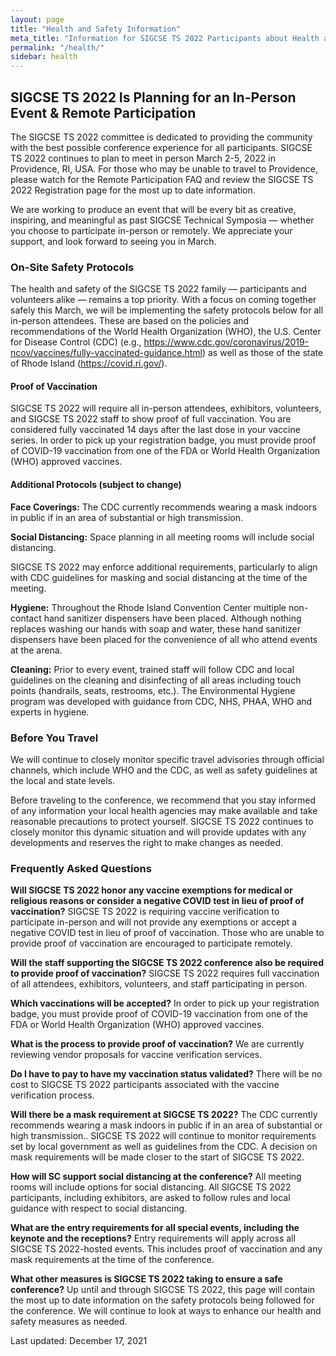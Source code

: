 ```yaml
---
layout: page
title: "Health and Safety Information"
meta_title: "Information for SIGCSE TS 2022 Participants about Health and Safety"
permalink: "/health/"
sidebar: health
---
```


## SIGCSE TS 2022 Is Planning for an In-Person Event & Remote Participation

The SIGCSE TS 2022 committee is dedicated to providing the community with the best possible conference experience for all participants. SIGCSE TS 2022 continues to plan to meet in person March 2-5, 2022 in Providence, RI, USA. For those who may be unable to travel to Providence, please watch for the Remote Participation FAQ and review the SIGCSE TS 2022 Registration page for the most up to date information.

We are working to produce an event that will be every bit as creative, inspiring, and meaningful as past SIGCSE Technical Symposia — whether you choose to participate in-person or remotely. We appreciate your support, and look forward to seeing you in March.

### On-Site Safety Protocols

The health and safety of the SIGCSE TS 2022 family — participants and volunteers alike — remains a top priority. With a focus on coming together safely this March, we will be implementing the safety protocols below for all in-person attendees. These are based on the policies and recommendations of the World Health Organization (WHO), the U.S. Center for Disease Control (CDC) (e.g., https://www.cdc.gov/coronavirus/2019-ncov/vaccines/fully-vaccinated-guidance.html) as well as those of the state of Rhode Island (https://covid.ri.gov/).

#### Proof of Vaccination

SIGCSE TS 2022 will require all in-person attendees, exhibitors, volunteers, and SIGCSE TS 2022 staff to show proof of full vaccination. You are considered fully vaccinated 14 days after the last dose in your vaccine series. In order to pick up your registration badge, you must provide proof of COVID-19 vaccination from one of the FDA or World Health Organization (WHO) approved vaccines.  

#### Additional Protocols (subject to change)

__Face Coverings:__ The CDC currently recommends wearing a mask indoors in public if in an area of substantial or high transmission.

__Social Distancing:__ Space planning in all meeting rooms will include social distancing.

SIGCSE TS 2022 may enforce additional requirements, particularly to align with CDC guidelines for masking and social distancing at the time of the meeting.

__Hygiene:__ Throughout the Rhode Island Convention Center multiple non-contact hand sanitizer dispensers have been placed. Although nothing replaces washing our hands with soap and water, these hand sanitizer dispensers have been placed for the convenience of all who attend events at the arena.

__Cleaning:__ Prior to every event, trained staff will follow CDC and local guidelines on the cleaning and disinfecting of all areas including touch points (handrails, seats, restrooms, etc.). The Environmental Hygiene program was developed with guidance from CDC, NHS, PHAA, WHO and experts in hygiene.
    
### Before You Travel

We will continue to closely monitor specific travel advisories through official channels, which include WHO and the CDC, as well as safety guidelines at the local and state levels.

Before traveling to the conference, we recommend that you stay informed of any information your local health agencies may make available and take reasonable precautions to protect yourself. SIGCSE TS 2022 continues to closely monitor this dynamic situation and will provide updates with any developments and reserves the right to make changes as needed.

### Frequently Asked Questions
__Will SIGCSE TS 2022 honor any vaccine exemptions for medical or religious reasons or consider a negative COVID test in lieu of proof of vaccination?__
SIGCSE TS 2022 is requiring vaccine verification to participate in-person and will not provide any exemptions or accept a negative COVID test in lieu of proof of vaccination. Those who are unable to provide proof of vaccination are encouraged to participate remotely.

__Will the staff supporting the SIGCSE TS 2022 conference also be required to provide proof of vaccination?__
SIGCSE TS 2022 requires full vaccination of all attendees, exhibitors, volunteers, and staff participating in person.

__Which vaccinations will be accepted?__
In order to pick up your registration badge, you must provide proof of COVID-19 vaccination from one of the FDA or World Health Organization (WHO) approved vaccines.

__What is the process to provide proof of vaccination?__
We are currently reviewing vendor proposals for vaccine verification services.

__Do I have to pay to have my vaccination status validated?__
There will be no cost to SIGCSE TS 2022 participants associated with the vaccine verification process.

__Will there be a mask requirement at SIGCSE TS 2022?__
The CDC currently recommends wearing a mask indoors in public if in an area of substantial or high transmission.. SIGCSE TS 2022 will continue to monitor requirements set by local government as well as guidelines from the CDC. A decision on mask requirements will be made closer to the start of SIGCSE TS 2022.

__How will SC support social distancing at the conference?__
All meeting rooms will include options for social distancing. All SIGCSE TS 2022 participants, including exhibitors, are asked to follow rules and local guidance with respect to social distancing.

__What are the entry requirements for all special events, including the keynote and the receptions?__
Entry requirements will apply across all SIGCSE TS 2022-hosted events. This includes proof of vaccination and any mask requirements at the time of the conference.

__What other measures is SIGCSE TS 2022 taking to ensure a safe conference?__
Up until and through SIGCSE TS 2022, this page will contain the most up to date information on the safety protocols being followed for the conference. We will continue to look at ways to enhance our health and safety measures as needed.

Last updated: December 17, 2021
